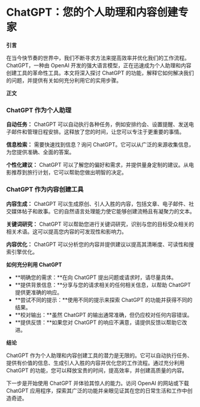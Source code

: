 # ChatGPT：您的个人助理和内容创建专家

**引言**

在当今快节奏的世界中，我们不断寻求方法来提高效率并优化我们的工作流程。ChatGPT，一种由 OpenAI 开发的强大语言模型，正在迅速成为个人助理和内容创建工具的革命性工具。本文将深入探讨 ChatGPT 的功能，解释它如何解决我们的问题，并提供有关如何充分利用它的实用步骤。

**正文**

### ChatGPT 作为个人助理

**自动任务：**
ChatGPT 可以自动执行各种任务，例如安排约会、设置提醒、发送电子邮件和管理日程安排。这释放了您的时间，让您可以专注于更重要的事情。

**信息检索：**
需要快速找到信息？询问 ChatGPT。它可以从广泛的来源收集信息，为您提供准确、全面的答案。

**个性化建议：**
ChatGPT 可以了解您的偏好和需求，并提供量身定制的建议。从电影推荐到旅行计划，它可以帮助您做出明智的决定。

### ChatGPT 作为内容创建工具

**内容生成：**
ChatGPT 可以生成原创、引人入胜的内容，包括文章、电子邮件、社交媒体帖子和故事。它的自然语言处理能力使它能够创建流畅且有凝聚力的文本。

**关键词研究：**
ChatGPT 可以帮助您进行关键词研究，识别与您的目标受众相关的相关术语。这可以提高您内容的可发现性和影响力。

**内容优化：**
ChatGPT 可以分析您的内容并提供建议以提高其清晰度、可读性和搜索引擎优化。

**如何充分利用 ChatGPT**

* **明确您的需求：**在向 ChatGPT 提出问题或请求时，请尽量具体。
* **提供背景信息：**分享与您的请求相关的任何相关信息，以帮助 ChatGPT 提供更准确的响应。
* **尝试不同的提示：**使用不同的提示来探索 ChatGPT 的功能并获得不同的结果。
* **校对输出：**虽然 ChatGPT 的输出通常准确，但仍应校对任何内容错误。
* **提供反馈：**如果您对 ChatGPT 的响应不满意，请提供反馈以帮助它改进。

**结论**

ChatGPT 作为个人助理和内容创建工具的潜力是无限的。它可以自动执行任务、提供有价值的信息、生成引人入胜的内容并优化您的工作流程。通过充分利用 ChatGPT 的功能，您可以释放宝贵的时间，提高效率，并创建高质量的内容。

下一步是开始使用 ChatGPT 并体验其惊人的能力。访问 OpenAI 的网站或下载 ChatGPT 应用程序，探索其广泛的功能并亲眼见证其在您的日常生活和工作中创造奇迹。
